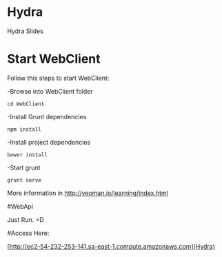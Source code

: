# Hydra
Hydra Slides

# Start WebClient
Follow this steps to start WebClient:

-Browse into WebClient folder
```
cd WebClient
```
-Install Grunt dependencies
```
npm install
```
-Install project dependencies
```
bower install
```
-Start grunt
```
grunt serve
```

More information in http://yeoman.io/learning/index.html

#WebApi

Just Run. =D

#Access Here:

[http://ec2-54-232-253-141.sa-east-1.compute.amazonaws.com](Hydra)